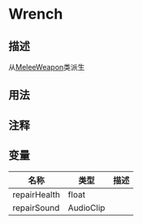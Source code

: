 # Wrench
## 描述
从[MeleeWeapon](./)类派生
## 用法

## 注释

## 变量
| 名称 | 类型 | 描述 |
| ----------- | ----------- | ----------- |
| repairHealth  | float |  |  
| repairSound | AudioClip |  |  
